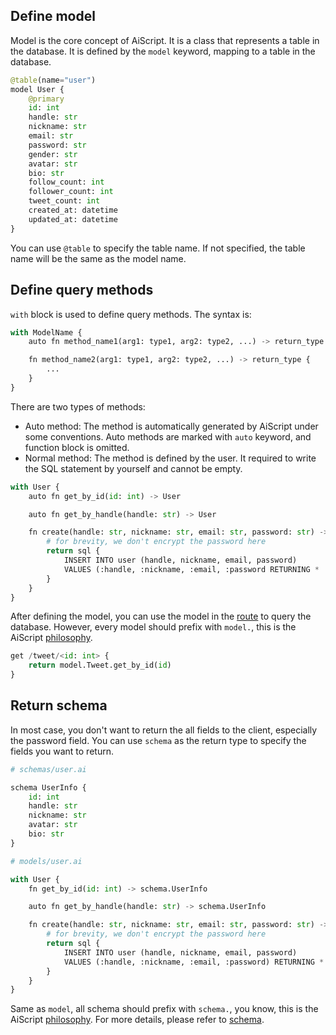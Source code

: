 ## Define model

Model is the core concept of AiScript. It is a class that represents a table in the database. It is defined by the `model` keyword, mapping to a table in the database.

```py
@table(name="user")
model User {
    @primary
    id: int
    handle: str
    nickname: str
    email: str
    password: str
    gender: str
    avatar: str
    bio: str
    follow_count: int
    follower_count: int
    tweet_count: int
    created_at: datetime
    updated_at: datetime
}
```

You can use `@table` to specify the table name. If not specified, the table name will be the same as the model name.

## Define query methods

`with` block is used to define query methods. The syntax is:

```py
with ModelName {
    auto fn method_name1(arg1: type1, arg2: type2, ...) -> return_type

    fn method_name2(arg1: type1, arg2: type2, ...) -> return_type {
        ...
    }
}
```

There are two types of methods:

- Auto method: The method is automatically generated by AiScript under some conventions. Auto methods are marked with `auto` keyword, and function block is omitted.
- Normal method: The method is defined by the user. It required to write the SQL statement by yourself and cannot be empty.

```py
with User {
    auto fn get_by_id(id: int) -> User

    auto fn get_by_handle(handle: str) -> User

    fn create(handle: str, nickname: str, email: str, password: str) -> User {
        # for brevity, we don't encrypt the password here
        return sql {
            INSERT INTO user (handle, nickname, email, password)
            VALUES (:handle, :nickname, :email, :password RETURNING *
        }
    }
}
```

After defining the model, you can use the model in the [route](./route.md) to query the database. However, every model should prefix with `model.`, this is the AiScript [philosophy](../philosophy.md).

```py
get /tweet/<id: int> {
    return model.Tweet.get_by_id(id)
}
```

## Return schema

In most case, you don't want to return the all fields to the client, especially the password field. You can use `schema` as the return type to specify the fields you want to return.

```py
# schemas/user.ai

schema UserInfo {
    id: int
    handle: str
    nickname: str
    avatar: str
    bio: str
}

# models/user.ai

with User {
    fn get_by_id(id: int) -> schema.UserInfo

    auto fn get_by_handle(handle: str) -> schema.UserInfo

    fn create(handle: str, nickname: str, email: str, password: str) -> schema.UserInfo {
        # for brevity, we don't encrypt the password here
        return sql { 
            INSERT INTO user (handle, nickname, email, password)
            VALUES (:handle, :nickname, :email, :password) RETURNING *
        }
    }
}
```

Same as `model`, all schema should prefix with `schema.`, you know, this is the AiScript [philosophy](../philosophy.md). For more details, please refer to [schema](./schema.md).
